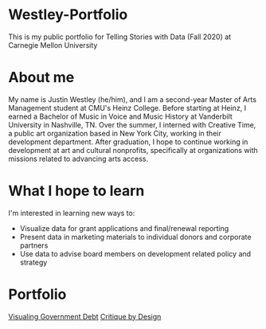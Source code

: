# Westley-Portfolio
This is my public portfolio for Telling Stories with Data (Fall 2020) at Carnegie Mellon University

# About me
My name is Justin Westley (he/him), and I am a second-year Master of Arts Management student at CMU's Heinz College. Before starting at Heinz, I earned a Bachelor of Music in Voice and Music History at Vanderbilt University in Nashville, TN. Over the summer, I interned with Creative Time, a public art organization based in New York City, working in their development department. After graduation, I hope to continue working in development at art and cultural nonprofits, specifically at organizations with missions related to advancing arts access.

# What I hope to learn
I'm interested in learning new ways to:
 - Visualize data for grant applications and final/renewal reporting
 - Present data in marketing materials to individual donors and corporate partners
 - Use data to advise board members on development related policy and strategy
 
# Portfolio
[Visualing Government Debt](/Data-Viz-1.md)
[Critique by Design](/Data-Viz-2.md)
